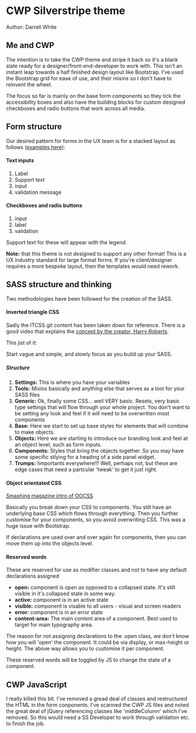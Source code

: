 # CWP Silverstripe theme

Author: Darrell White

## Me and CWP


The intention is to take the CWP theme and stripe it back so it's a blank slate ready for a designer/front-end-developer to work with. This isn't an instant leap towards a half finished design layout like Bootstrap. I've used the Bootstrap grid for ease of use, and their mixins so I don't have to reinvent the wheel.

The focus so far is mainly on the base form components so they tick the accessibility boxes and also have the building blocks for custom designed checkboxes and radio buttons that work across all media. 




## Form structure


Our desired pattern for forms in the UX team is for a stacked layout as follows ([examples here](http://solnetdigital.github.io/sdf/)):

#### Text inputs
1. Label
2. Support text 
3. input
4. validation message

#### Checkboxes and radio buttons
1. input
2. label
3. validation

Support text for these will appear with the legend.

**Note:** that this theme is not designed to support any other format! This is a UX industry standard for large format forms. If you're client/designer requires a more bespoke layout, then the templates would need rework.

## SASS structure and thinking

Two methodologies have been followed for the creation of the SASS. 

#### Inverted triangle CSS

Sadly the ITCSS git content has been taken down for reference. There is a good video that explains the [concept by the creator, Harry Roberts](https://www.youtube.com/watch?v=1OKZOV-iLj4).

This jist of it:

Start vague and simple, and slowly focus as you build up your SASS. 

##### Structure
1. **Settings:** This is where you have your variables
2. **Tools:** Mixins basically and anything else that serves as a tool for your SASS files
3. **Generic:** Ok, finally some CSS... well VERY basic. Resets, very basic type settings that will flow through your whole project. You don't want to be setting any look and feel if it will need to be overwritten most components
4. **Base:** Here we start to set up base styles for elements that will combine to make objects.
5. **Objects:** Here we are starting to introduce our branding look and feel at an object level, such as form inputs.
6. **Components:** Styles that bring the objects together. So you may have some specific stlying for a heading of a side panel widget.
7. **Trumps:** !importants everywhere!!! Well, perhaps not, but these are edge cases that need a partcular 'tweak' to get it just right.

#### Object orientated CSS
[Smashing magazine intro of OOCSS](https://www.smashingmagazine.com/2011/12/an-introduction-to-object-oriented-css-oocss/)

Basically you break down your CSS to components. You still have an underlying base CSS which flows through everything. Then you further customise for your components, so you avoid overwriting CSS. This was a huge issue with Bootstrap. 

If declarations are used over and over again for components, then you can move them up into the objects level. 

#### Reserved words

These are reserved for use as modifier classes and not to have any default declarations assigned

- **open:** component is open as opposed to a collapsed state. It's still visible in it's collapsed state in some way.
- **active:** component is in an active state
- **visible:** component is visable to all users - visual and screen readers
- **error:** component is in an error state
- **content-area:** The main content area of a component. Best used to target for main typography area.

The reason for not assigning declarations to the .open class, we don't know how you will 'open' the component. It could be via display, or max-height or height. The above way allows you to customise it per component.

These reserved words will be toggled by JS to change the state of a component.



## CWP JavaScript


I really killed this bit. I've removed a gread deal of classes and restructured the HTML in the form conponents. I've scanned the CWP JS files and noted the great deal of jQuery referencing classes like 'middleColumn' which I've removed. So this would need a SS Developer to work through validation etc. to finish the job.